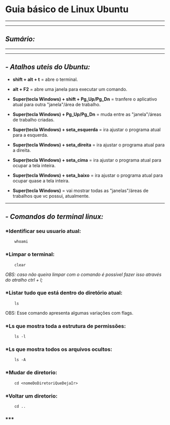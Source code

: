 # **Guia básico de Linux Ubuntu**

------------------------------
------------------------------

## *Sumário:*

------------------------------
------------------------------

## *- Atalhos uteis do Ubuntu:*

* **shift + alt + t** = abre o terminal.

* **alt + F2** = abre uma janela para executar um comando.

* **Super(tecla Windows) + shift + Pg_Up/Pg_Dn** = tranfere o aplicativo atual para outra "janela"/área de trabalho.

* **Super(tecla Windows) + Pg_Up/Pg_Dn** = muda entre as "janela"/áreas de trabalho criadas.

* **Super(tecla Windows) + seta_esquerda** = ira ajustar o programa atual para a esquerda.

* **Super(tecla Windows) + seta_direita** = ira ajustar o programa atual para a direita.


* **Super(tecla Windows) + seta_cima** = ira ajustar o programa atual para ocupar a tela inteira.

* **Super(tecla Windows) + seta_baixo** = ira ajustar o programa atual para ocupar quase a tela inteira.

* **Super(tecla Windows)** = vai mostrar todas as "janelas"/áreas de trabalhos que vc possui, atualmente.

------------------------------

## *- Comandos do terminal linux:*

### ***Identificar seu usuario atual:**
~~~
    whoami
~~~

### ***Limpar o terminal:**
~~~
    clear
~~~

*OBS: caso não queira limpar com o comando é possível fazer isso através do atralho ctrl + l;*

###  ***Listar tudo que está dentro do diretório atual:**
~~~
    ls
~~~

OBS: Esse comando apresenta algumas variações com flags.

### ***Ls que mostra toda a estrutura de permissões:**
~~~
    ls -l
~~~

### ***Ls que mostra todos os arquivos ocultos:**
~~~
    ls -A
~~~

### ***Mudar de diretorio:**
~~~
    cd <nomeDoDiretoriQueDejaIr>
~~~

### ***Voltar um diretorio:**
~~~
    cd ..
~~~

### ***
